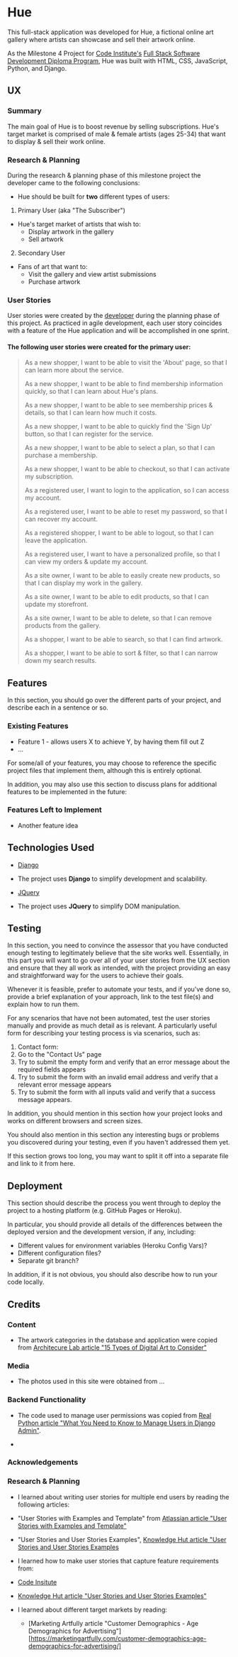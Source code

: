 # Hue

This full-stack application was developed for Hue, a fictional online art gallery where artists can showcase and sell their artwork online.

As the Milestone 4 Project for [Code Institute's](https://codeinstitute.net) [Full Stack Software Development Diploma Program](https://codeinstitute.net/full-stack-software-development-diploma/), Hue was built with HTML, CSS, JavaScript, Python, and Django.

## UX

### Summary

The main goal of Hue is to boost revenue by selling subscriptions. Hue's target market is comprised of male & female artists (ages 25-34) that want to display & sell their work online.

### Research & Planning

During the research & planning phase of this milestone project the developer came to the following conclusions:

- Hue should be built for **two** different types of users:
 1) Primary User (aka "The Subscriber")
 - Hue's target market of artists that wish to:
    - Display artwork in the gallery
    - Sell artwork

 2) Secondary User
 - Fans of art that want to:
    - Visit the gallery and view artist submissions
    - Purchase artwork

### User Stories

User stories were created by the [developer](https://www.github.com/alissatroiano) during the planning phase of this project. As practiced in agile development, each user story coincides with a feature of the Hue application and will be accomplished in one sprint.

#### The following user stories were created for the **primary user**:

> As a new shopper, I want to be able to visit the 'About' page, so that I can learn more about the service.
>>
> As a new shopper, I want to be able to find membership information quickly, so that I can learn about Hue's plans.
>>
> As a new shopper, I want to be able to see membership prices & details, so that I can learn how much it costs.
>>
> As a new shopper, I want to be able to quickly find the 'Sign Up' button, so that I can register for the service.
>>
> As a new shopper, I want to be able to select a plan, so that I can purchase a membership.
>>
> As a new shopper, I want to be able to checkout, so that I can activate my subscription.
>>
>>
> As a registered user, I want to login to the application, so I can access my account.
>>
> As a registered user, I want to be able to reset my password, so that I can recover my account.
>>
> As a registered shopper, I want to be able to logout, so that I can leave the application.
>>
> As a registered user, I want to have a personalized profile, so that I can view my orders & update my account.
>>
> As a site owner, I want to be able to easily create new products, so that I can display my work in the gallery.
>>
> As a site owner, I want to be able to edit products, so that I can update my storefront. 
>>
> As a site owner, I want to be able to delete, so that I can remove products from the gallery.
>>
> As a shopper, I want to be able to search, so that I can find artwork.
>>
> As a shopper, I want to be able to sort & filter, so that I can narrow down my search results.
>>

## Features

In this section, you should go over the different parts of your project, and describe each in a sentence or so.

### Existing Features
- Feature 1 - allows users X to achieve Y, by having them fill out Z
- ...

For some/all of your features, you may choose to reference the specific project files that implement them, although this is entirely optional.

In addition, you may also use this section to discuss plans for additional features to be implemented in the future:

### Features Left to Implement
- Another feature idea

## Technologies Used

- [Django](https://www.djangoproject.com/)
 - The project uses **Django** to simplify development and scalability.

- [JQuery](https://jquery.com)
 - The project uses **JQuery** to simplify DOM manipulation.


## Testing

In this section, you need to convince the assessor that you have conducted enough testing to legitimately believe that the site works well. Essentially, in this part you will want to go over all of your user stories from the UX section and ensure that they all work as intended, with the project providing an easy and straightforward way for the users to achieve their goals.

Whenever it is feasible, prefer to automate your tests, and if you've done so, provide a brief explanation of your approach, link to the test file(s) and explain how to run them.

For any scenarios that have not been automated, test the user stories manually and provide as much detail as is relevant. A particularly useful form for describing your testing process is via scenarios, such as:

1. Contact form:
 1. Go to the "Contact Us" page
 2. Try to submit the empty form and verify that an error message about the required fields appears
 3. Try to submit the form with an invalid email address and verify that a relevant error message appears
 4. Try to submit the form with all inputs valid and verify that a success message appears.

In addition, you should mention in this section how your project looks and works on different browsers and screen sizes.

You should also mention in this section any interesting bugs or problems you discovered during your testing, even if you haven't addressed them yet.

If this section grows too long, you may want to split it off into a separate file and link to it from here.

## Deployment

This section should describe the process you went through to deploy the project to a hosting platform (e.g. GitHub Pages or Heroku).

In particular, you should provide all details of the differences between the deployed version and the development version, if any, including:
- Different values for environment variables (Heroku Config Vars)?
- Different configuration files?
- Separate git branch?

In addition, if it is not obvious, you should also describe how to run your code locally.


## Credits

### Content
- The artwork categories in the database and application were copied from [Architecure Lab article "15 Types of Digital Art to Consider"](https://www.architecturelab.net/types-of-digital-art/)

### Media
- The photos used in this site were obtained from ...

### Backend Functionality
- The code used to manage user permissions was copied from [Real Python article "What You Need to Know to Manage Users in Django Admin"](https://realpython.com/manage-users-in-django-admin/#implement-custom-business-roles-in-django-admin).

- 

### Acknowledgements


### Research & Planning

- I learned about writing user stories for multiple end users by reading the following articles:

 - "User Stories with Examples and Template" from [Atlassian article "User Stories with Examples and Template"](https://www.atlassian.com/agile/project-management/user-stories)

 - "User Stories and User Stories Examples", [Knowledge Hut article "User Stories and User Stories Examples](https://www.knowledgehut.com/blog/agile/user-stories-examples)

- I learned how to make user stories that capture feature requirements from:

 - [Code Insitute]()

 - [Knowledge Hut article "User Stories and User Stories Examples"](https://www.knowledgehut.com/blog/agile/user-stories-examples)

- I learned about different target markets by reading:

    - [Marketing Artfully article "Customer Demographics - Age Demographics for Advertising"][https://marketingartfully.com/customer-demographics-age-demographics-for-advertising/]